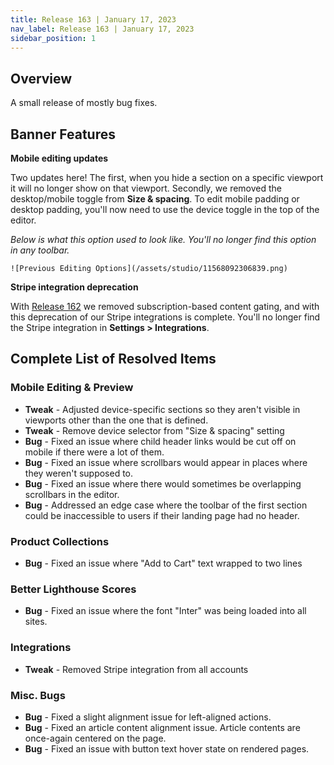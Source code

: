 ```yaml
---
title: Release 163 | January 17, 2023
nav_label: Release 163 | January 17, 2023
sidebar_position: 1
---
```


## Overview

A small release of mostly bug fixes.

## Banner Features

**Mobile editing updates**

Two updates here! The first, when you hide a section on a specific viewport it will no longer show on that viewport.
Secondly, we removed the desktop/mobile toggle from **Size & spacing**. To edit mobile padding or desktop padding,
you'll
now need to use the device toggle in the top of the editor.

*Below is what this option used to look like. You'll no longer find this option in any toolbar.*

    ![Previous Editing Options](/assets/studio/11568092306839.png)

**Stripe integration deprecation**

With [Release 162](https://support.unstack.com/hc/en-us/articles/11409394257303) we removed subscription-based content
gating, and with this deprecation of our Stripe integrations is complete. You'll no longer find the Stripe integration
in **Settings > Integrations**.

## Complete List of Resolved Items

### Mobile Editing & Preview

* **Tweak** - Adjusted device-specific sections so they aren't visible in viewports other than the one that is defined.
* **Tweak** - Remove device selector from "Size & spacing" setting
* **Bug** - Fixed an issue where child header links would be cut off on mobile if there were a lot of them.
* **Bug** - Fixed an issue where scrollbars would appear in places where they weren't supposed to.
* **Bug** - Fixed an issue where there would sometimes be overlapping scrollbars in the editor.
* **Bug** - Addressed an edge case where the toolbar of the first section could be inaccessible to users if their
  landing page had no header.

### Product Collections

* **Bug** - Fixed an issue where "Add to Cart" text wrapped to two lines

### Better Lighthouse Scores

* **Bug** - Fixed an issue where the font "Inter" was being loaded into all sites.

### Integrations

* **Tweak** - Removed Stripe integration from all accounts

### Misc. Bugs

* **Bug** - Fixed a slight alignment issue for left-aligned actions.
* **Bug** - Fixed an article content alignment issue. Article contents are once-again centered on the page.
* **Bug** - Fixed an issue with button text hover state on rendered pages.
